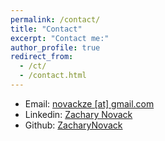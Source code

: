 ```yaml
---
permalink: /contact/
title: "Contact"
excerpt: "Contact me:"
author_profile: true
redirect_from: 
  - /ct/
  - /contact.html
---
```


* Email: [novackze [at] gmail.com](mailto:novackze@gmail.com)
* Linkedin: [Zachary Novack](https://www.linkedin.com/in/zachary-novack/)
* Github: [ZacharyNovack](https://github.com/ZacharyNovack)